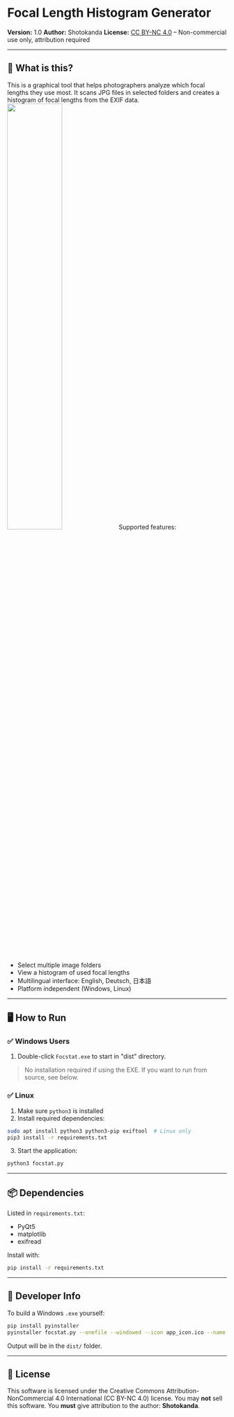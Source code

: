 # Focal Length Histogram Generator

**Version:** 1.0
**Author:** Shotokanda
**License:** [CC BY-NC 4.0](https://creativecommons.org/licenses/by-nc/4.0/) – Non-commercial use only, attribution required

---

## 📸 What is this?

This is a graphical tool that helps photographers analyze which focal lengths they use most. It scans JPG files in selected folders and creates a histogram of focal lengths from the EXIF data.
<img src="assets/screenshot.png" width="50%">
Supported features:
- Select multiple image folders
- View a histogram of used focal lengths
- Multilingual interface: English, Deutsch, 日本語
- Platform independent (Windows, Linux)

---

## 🖥️ How to Run

### ✅ Windows Users
1. Double-click `Focstat.exe` to start in "dist" directory. 

> No installation required if using the EXE. If you want to run from source, see below.

### ✅ Linux 
1. Make sure `python3` is installed
2. Install required dependencies:

```bash
sudo apt install python3 python3-pip exiftool  # Linux only
pip3 install -r requirements.txt
```

3. Start the application:

```bash
python3 focstat.py
```

---

## 📦 Dependencies

Listed in `requirements.txt`:
- PyQt5
- matplotlib
- exifread

Install with:
```bash
pip install -r requirements.txt
```

---

## 🔧 Developer Info

To build a Windows `.exe` yourself:
```bash
pip install pyinstaller
pyinstaller focstat.py --onefile --windowed --icon app_icon.ico --name Focstat
```
Output will be in the `dist/` folder.

---

## 📄 License

This software is licensed under the Creative Commons Attribution-NonCommercial 4.0 International (CC BY-NC 4.0) license.
You may **not** sell this software.
You **must** give attribution to the author: **Shotokanda**.
